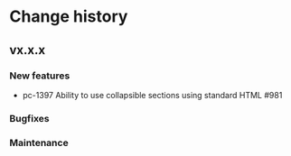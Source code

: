 # Change history

## vx.x.x

### New features
- pc-1397 Ability to use collapsible sections using standard HTML #981



### Bugfixes




### Maintenance
